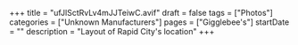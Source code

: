 +++
title = "ufJlSctRvLv4mJJTeiwC.avif"
draft = false
tags = ["Photos"]
categories = ["Unknown Manufacturers"]
pages = ["Gigglebee's"]
startDate = ""
description = "Layout of Rapid City's location"
+++
